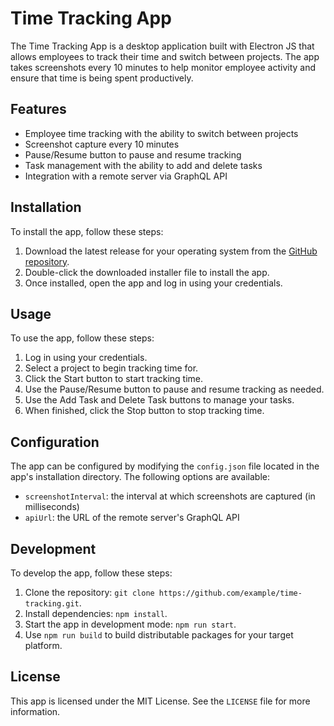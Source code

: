 # Time Tracking App

The Time Tracking App is a desktop application built with Electron JS that allows employees to track their time and switch between projects. The app takes screenshots every 10 minutes to help monitor employee activity and ensure that time is being spent productively.

## Features

- Employee time tracking with the ability to switch between projects
- Screenshot capture every 10 minutes
- Pause/Resume button to pause and resume tracking
- Task management with the ability to add and delete tasks
- Integration with a remote server via GraphQL API

## Installation

To install the app, follow these steps:

1. Download the latest release for your operating system from the [GitHub repository](https://github.com/example/time-tracking/releases).
2. Double-click the downloaded installer file to install the app.
3. Once installed, open the app and log in using your credentials.

## Usage

To use the app, follow these steps:

1. Log in using your credentials.
2. Select a project to begin tracking time for.
3. Click the Start button to start tracking time.
4. Use the Pause/Resume button to pause and resume tracking as needed.
5. Use the Add Task and Delete Task buttons to manage your tasks.
6. When finished, click the Stop button to stop tracking time.

## Configuration

The app can be configured by modifying the `config.json` file located in the app's installation directory. The following options are available:

- `screenshotInterval`: the interval at which screenshots are captured (in milliseconds)
- `apiUrl`: the URL of the remote server's GraphQL API

## Development

To develop the app, follow these steps:

1. Clone the repository: `git clone https://github.com/example/time-tracking.git`.
2. Install dependencies: `npm install`.
3. Start the app in development mode: `npm run start`.
4. Use `npm run build` to build distributable packages for your target platform.

## License

This app is licensed under the MIT License. See the `LICENSE` file for more information.
